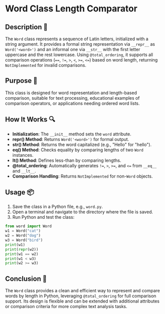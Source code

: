 # Word Class Length Comparator

## Description 📝

The `Word` class represents a sequence of Latin letters, initialized with a string argument.
It provides a formal string representation via `__repr__` as `Word('<word>')` and an informal one via `__str__` with the first letter uppercase and the rest lowercase.
Using `@total_ordering`, it supports all comparison operations (`==`, `!=`, `>`, `<`, `>=`, `<=`) based on word length, returning `NotImplemented` for invalid comparisons.

## Purpose 🎯

This class is designed for word representation and length-based comparison, suitable for text processing, educational examples of comparison operators, or applications needing ordered word lists.

## How It Works 🔍

-   **Initialization**: The `__init__` method sets the `word` attribute.
-   ****repr**() Method**: Returns `Word('<word>')` for formal output.
-   ****str**() Method**: Returns the word capitalized (e.g., "Hello" for "hello").
-   ****eq**() Method**: Checks equality by comparing lengths of two `Word` instances.
-   ****lt**() Method**: Defines less-than by comparing lengths.
-   **@total_ordering**: Automatically generates `!=`, `>`, `>=`, and `<=` from `__eq__` and `__lt__`.
-   **Comparison Handling**: Returns `NotImplemented` for non-`Word` objects.

## Usage 📦

1. Save the class in a Python file, e.g., `word.py`.
2. Open a terminal and navigate to the directory where the file is saved.
3. Run Python and test the class:

```python
from word import Word
w1 = Word("cat")
w2 = Word("dog")
w3 = Word("bird")
print(w1)
print(repr(w2))
print(w1 == w2)
print(w1 < w3)
print(w2 >= w3)
```

## Conclusion 🚀

The `Word` class provides a clean and efficient way to represent and compare words by length in Python, leveraging `@total_ordering` for full comparison support.
Its design is flexible and can be extended with additional attributes or comparison criteria for more complex text analysis tasks.
